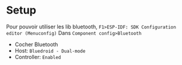 # Setup
Pour pouvoir utiliser les lib bluetooth, `F1>ESP-IDF: SDK Configuration editor (Menuconfig)`
Dans `Component config>Bluetooth`
- Cocher Bluetooth
- Host: `Bluedroid - Dual-mode`
- Controller: `Enabled`

